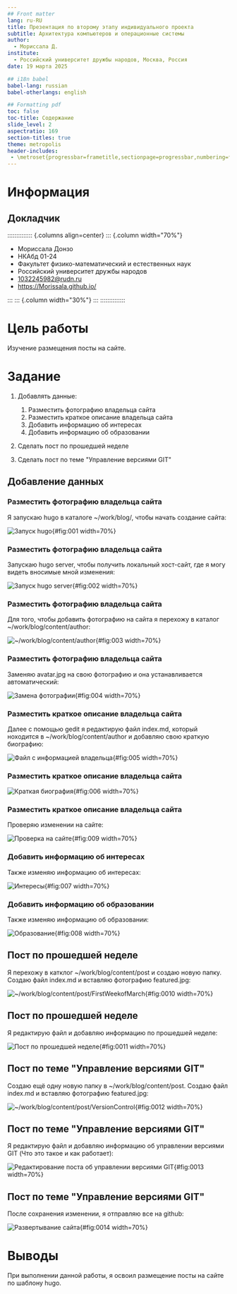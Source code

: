 ```yaml
---
## Front matter
lang: ru-RU
title: Презентация по второму этапу индивидуального проекта
subtitle: Архитектура компьютеров и операционные системы
author:
  - Мориссала Д.
institute:
  - Российский университет дружбы народов, Москва, Россия
date: 19 марта 2025

## i18n babel
babel-lang: russian
babel-otherlangs: english

## Formatting pdf
toc: false
toc-title: Содержание
slide_level: 2
aspectratio: 169
section-titles: true
theme: metropolis
header-includes:
 - \metroset{progressbar=frametitle,sectionpage=progressbar,numbering=fraction}
---
```


# Информация

## Докладчик

:::::::::::::: {.columns align=center}
::: {.column width="70%"}

  * Мориссала Донзо
  * НКАбд 01-24
  * Факультет физико-математический и естественных наук
  * Российский университет дружбы народов
  * [1032245982@rudn.ru](1032245982@rudn.ru)
  * <https://Morissala.github.io/>

:::
::: {.column width="30%"}
:::
::::::::::::::

# Цель работы

Изучение размещения посты на сайте.

# Задание

1. Добавлять данные:
   1. Разместить фотографию владельца сайта
   2. Разместить краткое описание владельца сайта
   3. Добавить информацию об интересах
   4. Добавить информацию об образовании
   
2. Сделать пост по прошедшей неделе
3. Сделать пост по теме "Управление версиями GIT" 


## Добавление данных

### Разместить фотографию владельца сайта

Я запускаю hugo в каталоге ~/work/blog/, чтобы начать создание сайта:

![Запуск hugo](image/1.png){#fig:001 width=70%}

### Разместить фотографию владельца сайта

Запускаю hugo server, чтобы получить локальный хост-сайт, где я могу видеть вносимые мной изменения: 

![Запуск hugo server](image/2.png){#fig:002 width=70%}

### Разместить фотографию владельца сайта

Для того, чтобы добавить фотографию на сайта я перехожу в каталог ~/work/blog/content/author:

![~/work/blog/content/author](image/3.png){#fig:003 width=70%}

### Разместить фотографию владельца сайта

Заменяю avatar.jpg на свою фотографию и она устанавливается автоматический:

![Замена фотографии](image/4.png){#fig:004 width=70%}

### Разместить краткое описание владельца сайта

Далее с помощью gedit я редактирую файл index.md, который ноходится в ~/work/blog/content/author и добавляю свою краткую биографию:

![Файл с информацией владельца](image/5.png){#fig:005 width=70%}

### Разместить краткое описание владельца сайта

![Краткая биография](image/5_1.png){#fig:006 width=70%}

### Разместить краткое описание владельца сайта

Проверяю изменении на сайте:

![Проверка на сайте](image/6.png){#fig:009 width=70%}

### Добавить информацию об интересах

Также изменяю информацию об интересах:

![Интересы](image/7.png){#fig:007 width=70%}

### Добавить информацию об образовании

Также изменяю информацию об образовании:

![Образование](image/8.png){#fig:008 width=70%}

## Пост по прошедшей неделе

Я перехожу в катклог ~/work/blog/content/post и создаю новую папку. Создаю файл index.md и вставляю фотографию featured.jpg:

![~/work/blog/content/post/FirstWeekofMarch](image/9.png){#fig:0010 width=70%}

## Пост по прошедшей неделе

Я редактирую файл и добавляю информацию по прошедшей неделе:

![Пост по прошедшей неделе](image/10.png){#fig:0011 width=70%}

## Пост по теме "Управление версиями GIT"

Создаю ещё одну новую папку в ~/work/blog/content/post. Создаю файл index.md и вставляю фотографию featured.jpg:

![~/work/blog/content/post/VersionControl](image/11.png){#fig:0012 width=70%}

## Пост по теме "Управление версиями GIT"

Я редактирую файл и добавляю информацию об управлении версиями GIT (Что это такое и как работает):

![Редактирование поста об управлении версиями GIT](image/12.png){#fig:0013 width=70%}

## Пост по теме "Управление версиями GIT"

После сохранения изменении, я отправляю все на github:

![Развертывание сайта](image/13.png){#fig:0014 width=70%}

# Выводы

При выполнении данной работы, я освоил размещение посты на сайте по шаблону hugo.
